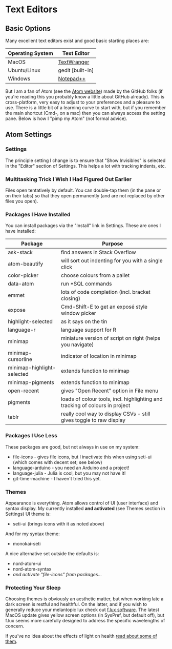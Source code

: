 # Text Editors
## Basic Options
Many excellent text editors exist and good basic starting places are:

Operating System | Text Editor
---------------- | -----------
MacOS | [TextWranger](http://www.barebones.com/products/textwrangler/)
Ubuntu/Linux | gedit [built-in]
Windows |[Notepad++](https://notepad-plus-plus.org)

But I am a fan of Atom (see the [Atom website](https://atom.io)) made by the GitHub folks (if you're reading this you probably know a little about GitHub already). This is cross-platform, very easy to adjust to your preferences and a pleasure to use. There is a little bit of a learning curve to start with, but if you remember the main shortcut (Cmd-, on a mac) then you can always access the setting pane. Below is how I "pimp my Atom" (not formal advice).

## Atom Settings
### Settings
The principle setting I change is to ensure that "Show Invisibles" is selected in the "Editor" section of Settings. This helps a lot with tracking indents, etc.

### Multitasking Trick I Wish I Had Figured Out Earlier
Files open tentatively by default. You can double-tap them (in the pane or on their tabs) so that they open permanently (and are not replaced by other files you open).

### Packages I Have Installed
You can install packages via the "Install" link in Settings. These are ones I have installed:

Package | Purpose
------- | -------
ask-stack | find answers in Stack Overflow
atom-beautify | will sort out indenting for you with a single click
color-picker | choose colours from a pallet
data-atom | run \*SQL commands
emmet | lots of code completion (incl. bracket closing)
expose | Cmd-Shift-E to get an exposé style window picker
highlight-selected | as it says on the tin
language-r | language support for R
minimap | miniature version of script on right (helps you navigate)
minimap-cursorline | indicator of location in minimap
minimap-highlight-selected | extends function to minimap
minimap-pigments | extends function to minimap
open-recent | gives "Open Recent" option in File menu
pigments | loads of colour tools, incl. highlighting and tracking of colours in project
tablr | really cool way to display CSVs - still gives toggle to raw display

### Packages I Use Less
These packages are good, but not always in use on my system:
* file-icons - gives file icons, but I inactivate this when using seti-ui (which comes with decent set; see below)
* language-arduino - you need an Arduino and a project!
* language-julia - Julia is cool, but you may not have it!
* git-time-machine - I haven't tried this yet.

### Themes
Appearance is everything. Atom allows control of UI (user interface) and syntax display. My currently installed **and activated** (see Themes section in Settings) UI theme is:
* seti-ui (brings icons with it as noted above)

And for my syntax theme:
* monokai-seti

A nice alternative set outside the defaults is:
* nord-atom-ui
* nord-atom-syntax
* *and activate "file-icons" from packages...*

### Protecting Your Sleep
Choosing themes is obviously an aesthetic matter, but when working late a dark screen is restful and healthful. On the latter, and if you wish to generally reduce your melantopic lux check out [f.lux software](https://justgetflux.com). The latest MacOS update gives yellow screen options (in SysPref, but default off), but f.lux seems more carefully designed to address the specific wavelengths of concern.

If you've no idea about the effects of light on health [read about some of them](http://dx.doi.org/10.1530/EC-16-0097).
